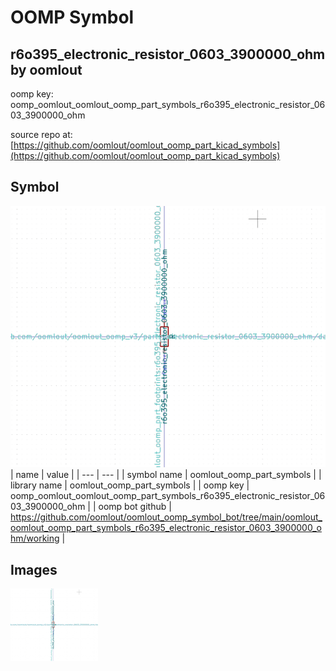 # OOMP Symbol  
## r6o395_electronic_resistor_0603_3900000_ohm  by oomlout  
  
oomp key: oomp_oomlout_oomlout_oomp_part_symbols_r6o395_electronic_resistor_0603_3900000_ohm  
  
source repo at: [https://github.com/oomlout/oomlout_oomp_part_kicad_symbols](https://github.com/oomlout/oomlout_oomp_part_kicad_symbols)  
## Symbol  
  
[![working.png](working_600.png)](working.png)  
| name | value | 
| --- | --- | 
| symbol name | oomlout_oomp_part_symbols | 
| library name | oomlout_oomp_part_symbols | 
| oomp key | oomp_oomlout_oomlout_oomp_part_symbols_r6o395_electronic_resistor_0603_3900000_ohm | 
| oomp bot github | https://github.com/oomlout/oomlout_oomp_symbol_bot/tree/main/oomlout_oomlout_oomp_part_symbols_r6o395_electronic_resistor_0603_3900000_ohm/working | 
## Images  
  
[![working.png](working_140.png)](working.png)  
